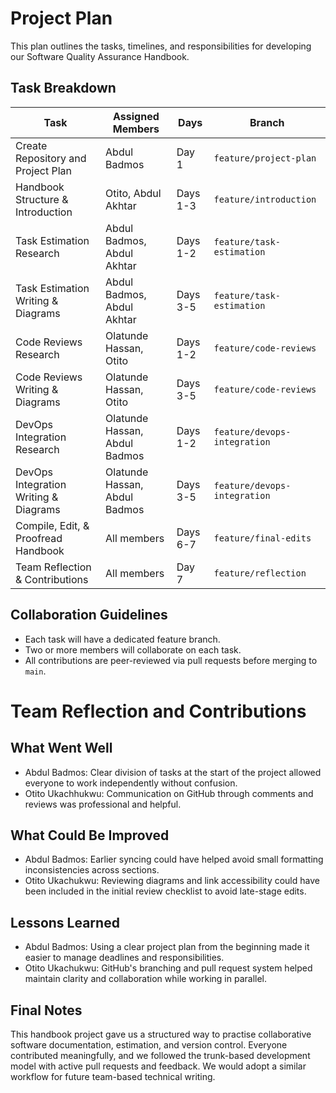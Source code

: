 # Project Plan

This plan outlines the tasks, timelines, and responsibilities for developing our Software Quality Assurance Handbook.

## Task Breakdown

| Task                                   | Assigned Members                 | Days     | Branch                           |
|----------------------------------------|----------------------------------|----------|----------------------------------|
| Create Repository and Project Plan     | Abdul Badmos                     | Day 1    | `feature/project-plan`           |
| Handbook Structure & Introduction      | Otito, Abdul Akhtar              | Days 1-3 | `feature/introduction`           |
| Task Estimation Research               | Abdul Badmos, Abdul Akhtar       | Days 1-2 | `feature/task-estimation`        |
| Task Estimation Writing & Diagrams     | Abdul Badmos, Abdul Akhtar       | Days 3-5 | `feature/task-estimation`        |
| Code Reviews Research                  | Olatunde Hassan, Otito           | Days 1-2 | `feature/code-reviews`           |
| Code Reviews Writing & Diagrams        | Olatunde Hassan, Otito           | Days 3-5 | `feature/code-reviews`           |
| DevOps Integration Research            | Olatunde Hassan, Abdul Badmos    | Days 1-2 | `feature/devops-integration`     |
| DevOps Integration Writing & Diagrams  | Olatunde Hassan, Abdul Badmos    | Days 3-5 | `feature/devops-integration`     |
| Compile, Edit, & Proofread Handbook    | All members                      | Days 6-7 | `feature/final-edits`            |
| Team Reflection & Contributions        | All members                      | Day 7    | `feature/reflection`             |

## Collaboration Guidelines
- Each task will have a dedicated feature branch.
- Two or more members will collaborate on each task.
- All contributions are peer-reviewed via pull requests before merging to `main`.

# Team Reflection and Contributions

## What Went Well

- Abdul Badmos: Clear division of tasks at the start of the project allowed everyone to work independently without confusion.
- Otito Ukachhukwu: Communication on GitHub through comments and reviews was professional and helpful.

## What Could Be Improved

- Abdul Badmos: Earlier syncing could have helped avoid small formatting inconsistencies across sections.
- Otito Ukachukwu: Reviewing diagrams and link accessibility could have been included in the initial review checklist to avoid late-stage edits.

## Lessons Learned

- Abdul Badmos: Using a clear project plan from the beginning made it easier to manage deadlines and responsibilities.
- Otito Ukachukwu: GitHub's branching and pull request system helped maintain clarity and collaboration while working in parallel.

## Final Notes

This handbook project gave us a structured way to practise collaborative software documentation, estimation, and version control. Everyone contributed meaningfully, and we followed the trunk-based development model with active pull requests and feedback. We would adopt a similar workflow for future team-based technical writing.
